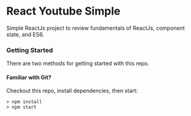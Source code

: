 # React Youtube Simple
Simple ReactJs project to review fundamentals of ReactJs, component state, and ES6.


### Getting Started

There are two methods for getting started with this repo.

#### Familiar with Git?
Checkout this repo, install dependencies, then start:

```
> npm install
> npm start
```
